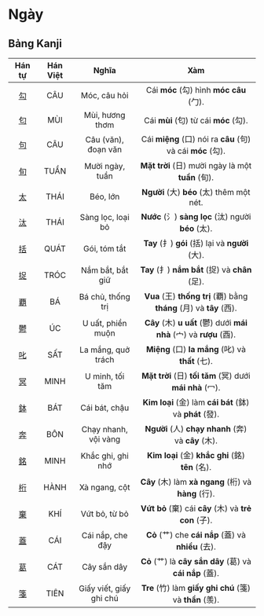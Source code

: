 <link href="styles.css" rel="stylesheet">

# Ngày

## Bảng Kanji

| Hán tự | Hán Việt | Nghĩa | Xàm |
| :---: | :---: | :---: | :---: |
| [<span class="stroke-order">勾</span>](https://mazii.net/vi-VN/search/kanji/javi/%E5%8B%BE) | CÂU | Móc, câu hỏi | Cái **móc** (勾) hình **móc câu** (勹). |
| [<span class="stroke-order">匂</span>](https://mazii.net/vi-VN/search/kanji/javi/%E5%8C%82) | MÙI | Mùi, hương thơm | Cái **mùi** (匂) từ cái **móc** (勾). |
| [<span class="stroke-order">句</span>](https://mazii.net/vi-VN/search/kanji/javi/%E5%8F%A5) | CÂU | Câu (văn), đoạn văn | Cái **miệng** (口) nói ra **câu** (句) và cái **móc** (勾). |
| [<span class="stroke-order">旬</span>](https://mazii.net/vi-VN/search/kanji/javi/%E6%97%AC) | TUẦN | Mười ngày, tuần | **Mặt trời** (日) mười ngày là một **tuần** (旬). |
| [<span class="stroke-order">太</span>](https://mazii.net/vi-VN/search/kanji/javi/%E5%A4%AA) | THÁI | Béo, lớn | **Người** (大) **béo** (太) thêm một nét. |
| [<span class="stroke-order">汰</span>](https://mazii.net/vi-VN/search/kanji/javi/%E6%B1%B0) | THÁI | Sàng lọc, loại bỏ | **Nước** (氵) **sàng lọc** (汰) người **béo** (太). |
| [<span class="stroke-order">括</span>](https://mazii.net/vi-VN/search/kanji/javi/%E6%8B%AC) | QUÁT | Gói, tóm tắt | **Tay** (扌) **gói** (括) lại và **người** (大). |
| [<span class="stroke-order">捉</span>](https://mazii.net/vi-VN/search/kanji/javi/%E6%8D%89) | TRÓC | Nắm bắt, bắt giữ | **Tay** (扌) **nắm bắt** (捉) và **chân** (足). |
| [<span class="stroke-order">覇</span>](https://mazii.net/vi-VN/search/kanji/javi/%E8%A6%87) | BÁ | Bá chủ, thống trị | **Vua** (王) **thống trị** (覇) bằng **tháng** (月) và **tây** (西). |
| [<span class="stroke-order">鬱</span>](https://mazii.net/vi-VN/search/kanji/javi/%E9%AC%B1) | ÚC | U uất, phiền muộn | **Cây** (木) **u uất** (鬱) dưới **mái nhà** (宀) và **rượu** (酉). |
| [<span class="stroke-order">叱</span>](https://mazii.net/vi-VN/search/kanji/javi/%E5%8F%B1) | SẤT | La mắng, quở trách | **Miệng** (口) **la mắng** (叱) và **thất** (七). |
| [<span class="stroke-order">冥</span>](https://mazii.net/vi-VN/search/kanji/javi/%E5%86%A5) | MINH | U minh, tối tăm | **Mặt trời** (日) **tối tăm** (冥) dưới **mái nhà** (冖). |
| [<span class="stroke-order">鉢</span>](https://mazii.net/vi-VN/search/kanji/javi/%E9%89%A2) | BÁT | Cái bát, chậu | **Kim loại** (金) làm **cái bát** (鉢) và **phát** (發). |
| [<span class="stroke-order">奔</span>](https://mazii.net/vi-VN/search/kanji/javi/%E5%A5%94) | BÔN | Chạy nhanh, vội vàng | **Người** (人) **chạy nhanh** (奔) và **cây** (木). |
| [<span class="stroke-order">銘</span>](https://mazii.net/vi-VN/search/kanji/javi/%E9%8A%98) | MINH | Khắc ghi, ghi nhớ | **Kim loại** (金) **khắc ghi** (銘) **tên** (名). |
| [<span class="stroke-order">桁</span>](https://mazii.net/vi-VN/search/kanji/javi/%E6%A1%81) | HÀNH | Xà ngang, cột | **Cây** (木) làm **xà ngang** (桁) và **hàng** (行). |
| [<span class="stroke-order">棄</span>](https://mazii.net/vi-VN/search/kanji/javi/%E6%A3%84) | KHÍ | Vứt bỏ, từ bỏ | **Vứt bỏ** (棄) cái **cây** (木) và **trẻ con** (子). |
| [<span class="stroke-order">蓋</span>](https://mazii.net/vi-VN/search/kanji/javi/%E8%93%8B) | CÁI | Cái nắp, che đậy | **Cỏ** (艹) che **cái nắp** (蓋) và **nhiều** (去). |
| [<span class="stroke-order">葛</span>](https://mazii.net/vi-VN/search/kanji/javi/%E8%91%9B) | CÁT | Cây sắn dây | **Cỏ** (艹) là **cây sắn dây** (葛) và **cái nắp** (蓋). |
| [<span class="stroke-order">箋</span>](https://mazii.net/vi-VN/search/kanji/javi/%E7%AE%8B) | TIÊN | Giấy viết, giấy ghi chú | **Tre** (竹) làm **giấy ghi chú** (箋) và **thần** (羡). |

